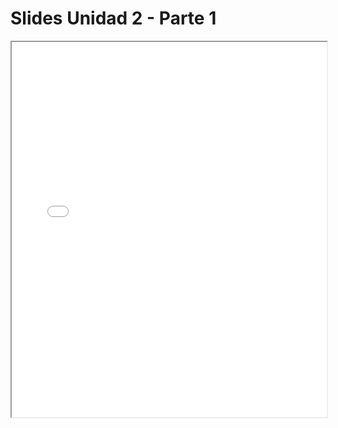 # Slides Unidad 2 - Parte 1

<iframe src="./slides/u2-manipulacion-datos-p1.html" width="100%" height="600px"></iframe>